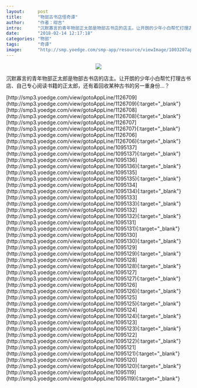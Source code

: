 ```yaml
---
layout:     post
title:      "物部古书店怪奇谭"
author:     "作者：绀吉"
intro:      "沉默寡言的青年物部正太郎是物部古书店的店主。让开朗的少年小白帮忙打理古书店、自己专心阅读书籍的正太郎，还有着回收某种古书的另一重身份…？"
date:       "2018-02-14 12:17:18"
categories: "物部"
tags:       "奇谭"
image:      "http://smp.yoedge.com/smp-app/resource/viewImage/1003207appline.png"
---
```

<div style="text-align: center">
<p><img src="http://smp.yoedge.com/smp-app/resource/viewImage/1003207appline.png"/></p>
</div>
<p class="post-meta">
<span>沉默寡言的青年物部正太郎是物部古书店的店主。让开朗的少年小白帮忙打理古书店、自己专心阅读书籍的正太郎，还有着回收某种古书的另一重身份…？</span>
</p>
[http://smp3.yoedge.com/view/gotoAppLine/1126709](http://smp3.yoedge.com/view/gotoAppLine/1126709){:target="_blank"}
[http://smp3.yoedge.com/view/gotoAppLine/1126708](http://smp3.yoedge.com/view/gotoAppLine/1126708){:target="_blank"}
[http://smp3.yoedge.com/view/gotoAppLine/1126707](http://smp3.yoedge.com/view/gotoAppLine/1126707){:target="_blank"}
[http://smp3.yoedge.com/view/gotoAppLine/1126706](http://smp3.yoedge.com/view/gotoAppLine/1126706){:target="_blank"}
[http://smp3.yoedge.com/view/gotoAppLine/1095137](http://smp3.yoedge.com/view/gotoAppLine/1095137){:target="_blank"}
[http://smp3.yoedge.com/view/gotoAppLine/1095136](http://smp3.yoedge.com/view/gotoAppLine/1095136){:target="_blank"}
[http://smp3.yoedge.com/view/gotoAppLine/1095135](http://smp3.yoedge.com/view/gotoAppLine/1095135){:target="_blank"}
[http://smp3.yoedge.com/view/gotoAppLine/1095134](http://smp3.yoedge.com/view/gotoAppLine/1095134){:target="_blank"}
[http://smp3.yoedge.com/view/gotoAppLine/1095133](http://smp3.yoedge.com/view/gotoAppLine/1095133){:target="_blank"}
[http://smp3.yoedge.com/view/gotoAppLine/1095132](http://smp3.yoedge.com/view/gotoAppLine/1095132){:target="_blank"}
[http://smp3.yoedge.com/view/gotoAppLine/1095131](http://smp3.yoedge.com/view/gotoAppLine/1095131){:target="_blank"}
[http://smp3.yoedge.com/view/gotoAppLine/1095130](http://smp3.yoedge.com/view/gotoAppLine/1095130){:target="_blank"}
[http://smp3.yoedge.com/view/gotoAppLine/1095129](http://smp3.yoedge.com/view/gotoAppLine/1095129){:target="_blank"}
[http://smp3.yoedge.com/view/gotoAppLine/1095128](http://smp3.yoedge.com/view/gotoAppLine/1095128){:target="_blank"}
[http://smp3.yoedge.com/view/gotoAppLine/1095127](http://smp3.yoedge.com/view/gotoAppLine/1095127){:target="_blank"}
[http://smp3.yoedge.com/view/gotoAppLine/1095126](http://smp3.yoedge.com/view/gotoAppLine/1095126){:target="_blank"}
[http://smp3.yoedge.com/view/gotoAppLine/1095125](http://smp3.yoedge.com/view/gotoAppLine/1095125){:target="_blank"}
[http://smp3.yoedge.com/view/gotoAppLine/1095124](http://smp3.yoedge.com/view/gotoAppLine/1095124){:target="_blank"}
[http://smp3.yoedge.com/view/gotoAppLine/1095123](http://smp3.yoedge.com/view/gotoAppLine/1095123){:target="_blank"}
[http://smp3.yoedge.com/view/gotoAppLine/1095122](http://smp3.yoedge.com/view/gotoAppLine/1095122){:target="_blank"}
[http://smp3.yoedge.com/view/gotoAppLine/1095121](http://smp3.yoedge.com/view/gotoAppLine/1095121){:target="_blank"}
[http://smp3.yoedge.com/view/gotoAppLine/1095120](http://smp3.yoedge.com/view/gotoAppLine/1095120){:target="_blank"}
[http://smp3.yoedge.com/view/gotoAppLine/1095119](http://smp3.yoedge.com/view/gotoAppLine/1095119){:target="_blank"}


